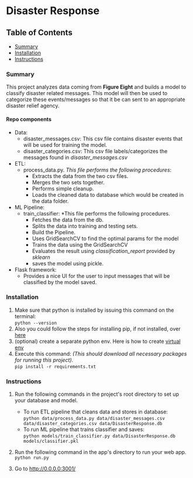 # Disaster Response

## Table of Contents
- [Summary](#summary)
- [Installation](#installation)
- [Instructions](#instructions)

### Summary <a name="summary"></a>

This project analyzes data coming from **Figure Eight** and builds a model to classify disaster related messages.
This model will then be used to categorize these events/messages so that it be can sent to an appropriate disaster relief agency.

#### Repo components

- Data:
    - disaster_messages.csv: This csv file contains disaster events that will be used for training the model.
    - disaster_categories.csv: This csv file labels/categorizes the messages found in *disaster_messages.csv*
- ETL:
    - process_data.py. *This file performs the following procedures*:
        - Extracts the data from the two csv files.
        - Merges the two sets together.
        - Performs simple cleanup.
        - Loads the cleaned data to database which would be created in the data folder.
- ML Pipeline:
    - train_classifier: *This file performs the following procedures.
        - Fetches the data from the db.
        - Splits the data into training and testing sets.
        - Build the Pipeline.
        - Uses GridSearchCV to find the optimal params for the model
        - Trains the data using the GridSearchCV
        - Evaluates the result using *classification_report* provided by *sklearn*
        - saves the model using pickle.
- Flask framework:
    - Provides a nice UI for the user to input messages that will be classified by the model saved.
        

### Installation <a name="installation"></a>

1. Make sure that python is installed by issuing this command on the terminal:<br/>
`python --version`
2. Also you could follow the steps for installing pip, if not installed, over [here][pip-install] 
3. (optional) create a separate python env. Here is how to create [virtual env][env-install]
4. Execute this command: _(This should download all necessary packages for running this project)_. <br/>
`pip install -r requirements.txt`

### Instructions <a name="instructions"></a>

1. Run the following commands in the project's root directory to set up your database and model.

    - To run ETL pipeline that cleans data and stores in database:<br/>
        `python data/process_data.py data/disaster_messages.csv data/disaster_categories.csv data/DisasterResponse.db`
    - To run ML pipeline that trains classifier and saves:<br/>
        `python models/train_classifier.py data/DisasterResponse.db models/classifier.pkl`

2. Run the following command in the app's directory to run your web app.
    `python run.py`

3. Go to http://0.0.0.0:3001/


[//]: # (These are reference links used in the body of this note and get stripped out when the markdown processor does its job. There is no need to format nicely because it shouldn't be seen. Thanks SO - http://stackoverflow.com/questions/4823468/store-comments-in-markdown-syntax)


   [pip-install]: <https://pip.pypa.io/en/stable/installing/>
   [env-install]: <https://uoa-eresearch.github.io/eresearch-cookbook/recipe/2014/11/26/python-virtual-env/>